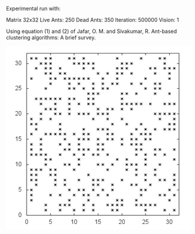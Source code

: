 
Experimental run with:

Matrix 32x32
Live Ants: 250
Dead Ants: 350
Iteration: 500000
Vision: 1

Using equation (1) and (2) of Jafar, O. M. and Sivakumar, R. Ant-based clustering algorithms: A brief survey.


![alt tag](https://raw.githubusercontent.com/wesklei/IA/master/IA_Ant_Clustering/animation_ants_live_250_deades_350_vision_1_iteration_500000_board_32x32.gif)
